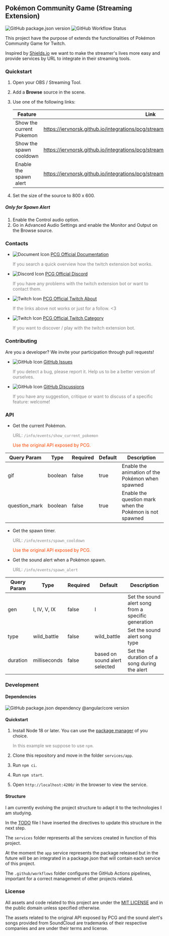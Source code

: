 ## Pokémon Community Game (Streaming Extension)

![GitHub package.json version](https://img.shields.io/github/package-json/v/jervnorsk/pcg-streaming-extension?filename=services%2Fapp%2Fmodules%2Fcore%2Fpackage.json&link=https%3A%2F%2Fgithub.com%2FJervNorsk%2Fpcg-streaming-extension%2Ftags)
![GitHub Workflow Status](https://img.shields.io/github/actions/workflow/status/jervnorsk/pcg-streaming-extension/service-app-production-publishing.yaml?link=https%3A%2F%2Fgithub.com%2FJervNorsk%2Fpcg-streaming-extension%2Factions%2Fworkflows%2Fservice-app-production-publishing.yaml)

This project have the purpose of extends the functionalities of Pokémon Community Game for Twitch.

Inspired by [Shields.io](https://shields.io/) we want to make the streamer's lives more easy and provide services by URL
to integrate in their
streaming tools.


### Quickstart

1. Open your OBS / Streaming Tool.
2. Add a **Browse** source in the scene.
3. Use one of the following links:

   | Feature                  | Link                                                                                    |
   |--------------------------|-----------------------------------------------------------------------------------------|
   | Show the current Pokemon | https://jervnorsk.github.io/integrations/pcg/streaming/info/events/show_current_pokemon |
   | Show the spawn cooldown  | https://jervnorsk.github.io/integrations/pcg/streaming/info/events/spawn_cooldown       |
   | Enable the spawn alert   | https://jervnorsk.github.io/integrations/pcg/streaming/info/events/spawn_alert          |

4. Set the size of the source to 800 x 600.

##### Only for Spawn Alert
1. Enable the Control audio option.
2. Go in Advanced Audio Settings and enable the Monitor and Output on the Browse source.

### Contacts

- ![Document Icon](https://icons-for-free.com/download-icon-docs+document+file+google+suits+icon-1320183406448604527_16.png)
  [PCG Official Documentation](https://bit.ly/3hyZXaF)
  <p style="color: gray">
  If you search a quick overview how the twitch extension bot works.
  </p>


- ![Discord Icon](https://icons-for-free.com/download-icon-discord+circle-1330289835373740312_16.png)
  [PCG Official Discord](https://discord.gg/cT3ThCj)
  <p style="color: gray">
  If you have any problems with the twitch extension bot or want to contact them.
  </p>


- ![Twitch Icon](https://icons-for-free.com/download-icon-twitch-1320194802070375032_16.png)
  [PCG Official Twitch About](https://www.twitch.tv/pokemoncommunitygame/about)
  <p style="color: gray">
  If the links above not works or just for a follow. <3
  </p>


- ![Twitch Icon](https://icons-for-free.com/download-icon-twitch-1320194802070375032_16.png)
  [PCG Official Twitch Category](https://www.twitch.tv/directory/game/Pok%C3%A9mon%20Community%20Game)
  <p style="color: gray">
  If you want to discover / play with the twitch extension bot.
  </p>

### Contributing

Are you a developer? We invite your participation through pull requests!

- ![GitHub Icon](https://icons-for-free.com/download-icon-github+hub+icon+icon-1320194800839659861_16.png)
  [GitHub Issues](https://github.com/JervNorsk/pcg-streaming-extension/issues)
  <p style="color: gray">
  If you detect a bug, please report it. Help us to be a better version of ourselves.
  </p>


- ![GitHub Icon](https://icons-for-free.com/download-icon-github+hub+icon+icon-1320194800839659861_16.png)
  [GitHub Discussions](https://github.com/JervNorsk/pcg-streaming-extension/discussions)
  <p style="color: gray">
  If you have any suggestion, critique or want to discuss of a specific feature: welcome!
  </p>

### API

- Get the current Pokémon.
  <p style="color: gray">
  URL: <code>/info/events/show_current_pokemon</code>
  </p>
  <p style="color: orangered">
  Use the original API exposed by PCG.
  </p>

| Query Param   | Type    | Required | Default | Description                                              |
|---------------|---------|----------|---------|----------------------------------------------------------|
| gif           | boolean | false    | true    | Enable the animation of the Pokémon when spawned         |
| question_mark | boolean | false    | true    | Enable the question mark when the Pokémon is not spawned |

- Get the spawn timer.
  <p style="color: gray">
  URL: <code>/info/events/spawn_cooldown</code>
  </p>
  <p style="color: orangered">
  Use the original API exposed by PCG.
  </p>


- Get the sound alert when a Pokémon spawn.
  <p style="color: gray">
  URL: <code>/info/events/spawn_alert</code>
  </p>

| Query Param | Type         | Required | Default                       | Description                                         |
|-------------|--------------|----------|-------------------------------|-----------------------------------------------------|
| gen         | I, IV, V, IX | false    | I                             | Set the sound alert song from a specific generation |
| type        | wild_battle  | false    | wild_battle                   | Set the sound alert song type                       |
| duration    | milliseconds | false    | based on sound alert selected | Set the duration of a song during the alert         |

### Development

#### Dependencies

![GitHub package.json dependency @angular/core version](https://img.shields.io/github/package-json/dependency-version/jervnorsk/pcg-streaming-extension/%40angular%2Fcore?filename=services%2Fapp%2Fpackage.json&link=https%3A%2F%2Fwww.npmjs.com%2Fpackage%2F%40angular%2Fcore%2Fv%2F16.1.0)

#### Quickstart

1. Install Node 18 or later. You can use the [package manager](https://nodejs.org/en/download/package-manager/) of you
   choice.
   <p style="color: gray">
   In this example we suppose to use <code>npm</code>.
   </p>

2. Clone this repository and move in the folder `services/app`.
3. Run `npm ci`.
4. Run `npm start`.
5. Open `http://localhost:4200/` in the browser to view the service.

#### Structure

I am currently evolving the project structure to adapt it to the technologies I am studying.

In the [TODO](./TODO.md) file I have inserted the directives to update this structure in the next step.

The `services` folder represents all the services created in function of this project.

At the moment the `app` service represents the package released but in the future will be an integrated in a
package.json that will contain each service of this project.

The `.github/workflows` folder configures the GitHub Actions pipelines, important for a correct management of other
projects related.

### License

All assets and code related to this project are under the [MIT LICENSE](./LICENSE) and in the public domain unless
specified otherwise.

The assets related to the original API exposed by PCG and the sound alert's songs provided from SoundCloud are
trademarks of their respective companies and are under their terms and license.
